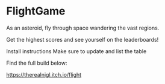 # FlightGame



As an asteroid, fly through space wandering  the vast regions. 

Get the highest scores and see yourself on the leaderboards!


Install instructions
Make sure to update and list the table

Find the full build below:

https://therealnigl.itch.io/flight
